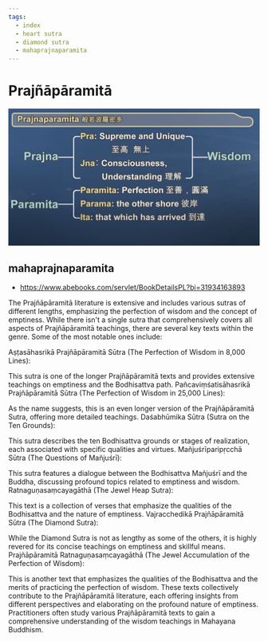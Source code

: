 ```yaml
---
tags:
  - index 
  - heart sutra 
  - diamond sutra 
  - mahaprajnaparamita
---
```

# Prajñāpāramitā

![prajna](images/prajna.png)

## mahaprajnaparamita

- <https://www.abebooks.com/servlet/BookDetailsPL?bi=31934163893>

The Prajñāpāramitā literature is extensive and includes various sutras of different lengths, emphasizing the perfection of wisdom and the concept of emptiness. While there isn't a single sutra that comprehensively covers all aspects of Prajñāpāramitā teachings, there are several key texts within the genre. Some of the most notable ones include:

Aṣṭasāhasrikā Prajñāpāramitā Sūtra (The Perfection of Wisdom in 8,000 Lines):

This sutra is one of the longer Prajñāpāramitā texts and provides extensive teachings on emptiness and the Bodhisattva path.
Pañcaviṃśatisāhasrikā Prajñāpāramitā Sūtra (The Perfection of Wisdom in 25,000 Lines):

As the name suggests, this is an even longer version of the Prajñāpāramitā Sutra, offering more detailed teachings.
Daśabhūmika Sūtra (Sutra on the Ten Grounds):

This sutra describes the ten Bodhisattva grounds or stages of realization, each associated with specific qualities and virtues.
Mañjuśrīparipṛcchā Sūtra (The Questions of Mañjuśrī):

This sutra features a dialogue between the Bodhisattva Mañjuśrī and the Buddha, discussing profound topics related to emptiness and wisdom.
Ratnaguṇasaṃcayagāthā (The Jewel Heap Sutra):

This text is a collection of verses that emphasize the qualities of the Bodhisattva and the nature of emptiness.
Vajracchedikā Prajñāpāramitā Sūtra (The Diamond Sutra):

While the Diamond Sutra is not as lengthy as some of the others, it is highly revered for its concise teachings on emptiness and skillful means.
Prajñāpāramitā Ratnaguṇasaṃcayagāthā (The Jewel Accumulation of the Perfection of Wisdom):

This is another text that emphasizes the qualities of the Bodhisattva and the merits of practicing the perfection of wisdom.
These texts collectively contribute to the Prajñāpāramitā literature, each offering insights from different perspectives and elaborating on the profound nature of emptiness. Practitioners often study various Prajñāpāramitā texts to gain a comprehensive understanding of the wisdom teachings in Mahayana Buddhism.
